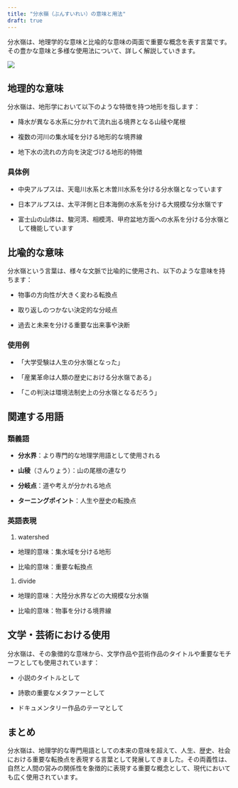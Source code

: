 ```yaml
---
title: "分水嶺（ぶんすいれい）の意味と用法"
draft: true
---
```


分水嶺は、地理学的な意味と比喩的な意味の両面で重要な概念を表す言葉です。その豊かな意味と多様な使用法について、詳しく解説していきます。

![](images/watershed_concept.png)

## 地理的な意味

分水嶺は、地形学において以下のような特徴を持つ地形を指します：

- 降水が異なる水系に分かれて流れ出る境界となる山稜や尾根

- 複数の河川の集水域を分ける地形的な境界線

- 地下水の流れの方向を決定づける地形的特徴

### 具体例

- 中央アルプスは、天竜川水系と木曽川水系を分ける分水嶺となっています

- 日本アルプスは、太平洋側と日本海側の水系を分ける大規模な分水嶺です

- 富士山の山体は、駿河湾、相模湾、甲府盆地方面への水系を分ける分水嶺として機能しています

## 比喩的な意味

分水嶺という言葉は、様々な文脈で比喩的に使用され、以下のような意味を持ちます：

- 物事の方向性が大きく変わる転換点

- 取り返しのつかない決定的な分岐点

- 過去と未来を分ける重要な出来事や決断

### 使用例

- 「大学受験は人生の分水嶺となった」

- 「産業革命は人類の歴史における分水嶺である」

- 「この判決は環境法制史上の分水嶺となるだろう」

## 関連する用語

### 類義語

- **分水界**：より専門的な地理学用語として使用される

- **山稜**（さんりょう）：山の尾根の連なり

- **分岐点**：道や考えが分かれる地点

- **ターニングポイント**：人生や歴史の転換点

### 英語表現

1. watershed

- 地理的意味：集水域を分ける地形

- 比喩的意味：重要な転換点

1. divide

- 地理的意味：大陸分水界などの大規模な分水嶺

- 比喩的意味：物事を分ける境界線

## 文学・芸術における使用

分水嶺は、その象徴的な意味から、文学作品や芸術作品のタイトルや重要なモチーフとしても使用されています：

- 小説のタイトルとして

- 詩歌の重要なメタファーとして

- ドキュメンタリー作品のテーマとして

## まとめ

分水嶺は、地理学的な専門用語としての本来の意味を超えて、人生、歴史、社会における重要な転換点を表現する言葉として発展してきました。その両義性は、自然と人間の営みの関係性を象徴的に表現する重要な概念として、現代においても広く使用されています。
